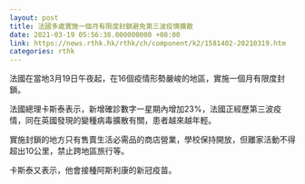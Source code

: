 ```yaml
---
layout: post
title: 法國多處實施一個月有限度封鎖避免第三波疫情擴散
date: 2021-03-19 05:56:38.000000000 +08:00
link: https://news.rthk.hk/rthk/ch/component/k2/1581402-20210319.htm
categories: rthk
---
```


法國在當地3月19日午夜起，在16個疫情形勢嚴峻的地區，實施一個月有限度封鎖。

法國總理卡斯泰表示，新增確診數字一星期內增加23%，法國正經歷第三波疫情，同在英國發現的變種病毒擴散有關，患者越來越年輕。

實施封鎖的地方只有售賣生活必需品的商店營業，學校保持開放，但離家活動不得超出10公里，禁止跨地區旅行等。

卡斯泰又表示，他會接種阿斯利康的新冠疫苗。
